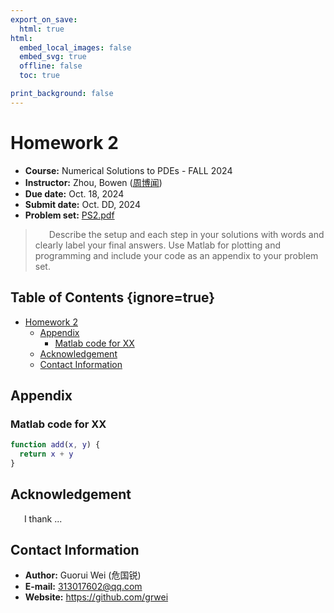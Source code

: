 ```yaml
---
export_on_save:
  html: true
html:
  embed_local_images: false
  embed_svg: true
  offline: false
  toc: true

print_background: false
---
```


# Homework 2

- **Course:** Numerical Solutions to PDEs - FALL 2024
- **Instructor:** Zhou, Bowen ([周博闻](https://as.nju.edu.cn/54/79/c11339a218233/page.htm))
- **Due date:** Oct. 18, 2024
- **Submit date:** Oct. DD, 2024
- **Problem set:** [PS2.pdf](https://box.nju.edu.cn/d/439906db314e411489a3/files/?p=%2FProblemSets%2FPS2.pdf)

> &ensp; &ensp; Describe the setup and each step in your solutions with words and clearly label your final answers. Use Matlab for plotting and programming and include your code as an appendix to your problem set.

## Table of Contents {ignore=true}

<!-- @import "[TOC]" {cmd="toc" depthFrom=1 depthTo=6 orderedList=false} -->

<!-- code_chunk_output -->

- [Homework 2](#homework-2)
  - [Appendix](#appendix)
    - [Matlab code for XX](#matlab-code-for-xx)
  - [Acknowledgement](#acknowledgement)
  - [Contact Information](#contact-information)

<!-- /code_chunk_output -->

## Appendix

### Matlab code for XX

```matlab {.line-numbers}
function add(x, y) {
  return x + y
}
```

## Acknowledgement

&ensp; &ensp; I thank ...

## Contact Information

- **Author:** Guorui Wei (危国锐)
- **E-mail:** [313017602@qq.com](mailto:313017602@qq.com)
- **Website:** <https://github.com/grwei>
